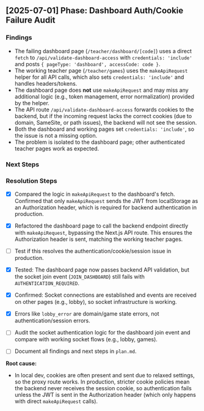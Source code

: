 
## [2025-07-01] Phase: Dashboard Auth/Cookie Failure Audit

### Findings

- The failing dashboard page (`/teacher/dashboard/[code]`) uses a direct `fetch` to `/api/validate-dashboard-access` with `credentials: 'include'` and posts `{ pageType: 'dashboard', accessCode: code }`.
- The working teacher page (`/teacher/games`) uses the `makeApiRequest` helper for all API calls, which also sets `credentials: 'include'` and handles headers/tokens.
- The dashboard page does **not** use `makeApiRequest` and may miss any additional logic (e.g., token management, error normalization) provided by the helper.
- The API route `/api/validate-dashboard-access` forwards cookies to the backend, but if the incoming request lacks the correct cookies (due to domain, SameSite, or path issues), the backend will not see the session.
- Both the dashboard and working pages set `credentials: 'include'`, so the issue is not a missing option.
- The problem is isolated to the dashboard page; other authenticated teacher pages work as expected.

### Next Steps


### Resolution Steps

- [x] Compared the logic in `makeApiRequest` to the dashboard's fetch. Confirmed that only `makeApiRequest` sends the JWT from localStorage as an Authorization header, which is required for backend authentication in production.
- [x] Refactored the dashboard page to call the backend endpoint directly with `makeApiRequest`, bypassing the Next.js API route. This ensures the Authorization header is sent, matching the working teacher pages.
- [ ] Test if this resolves the authentication/cookie/session issue in production.

- [x] Tested: The dashboard page now passes backend API validation, but the socket join event (`JOIN_DASHBOARD`) still fails with `AUTHENTICATION_REQUIRED`.
- [x] Confirmed: Socket connections are established and events are received on other pages (e.g., lobby), so socket infrastructure is working.
- [x] Errors like `lobby_error` are domain/game state errors, not authentication/session errors.
- [ ] Audit the socket authentication logic for the dashboard join event and compare with working socket flows (e.g., lobby, games).
- [ ] Document all findings and next steps in `plan.md`.

**Root cause:**
- In local dev, cookies are often present and sent due to relaxed settings, so the proxy route works. In production, stricter cookie policies mean the backend never receives the session cookie, so authentication fails unless the JWT is sent in the Authorization header (which only happens with direct `makeApiRequest` calls).
